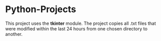 # Python-Projects

<p>This project uses the <strong>tkinter</strong> module. The project copies all .txt files that were modified within the last 24 hours from one chosen directory to another.</p>

